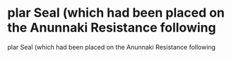 # plar Seal (which had been placed on the Anunnaki Resistance following

plar Seal (which had been placed on the Anunnaki Resistance following